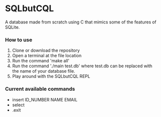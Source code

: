 # SQLbutCQL

A database made from scratch using C that mimics some of the features of SQLite. 

### How to use
1) Clone or download the repository
2) Open a terminal at the file location
3) Run the command 'make all'
4) Run the command './main test.db' where test.db can be replaced with the name of your database file.
5) Play around with the SQLbutCQL REPL

### Current available commands
- insert ID_NUMBER NAME EMAIL
- select
- .exit
